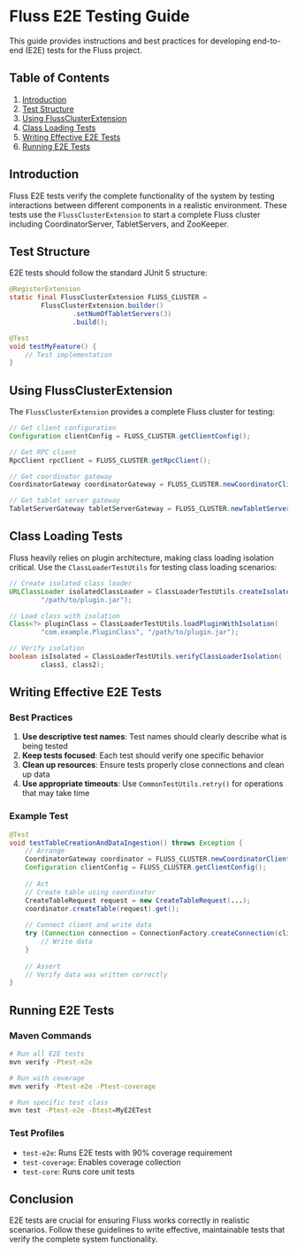 # Fluss E2E Testing Guide

This guide provides instructions and best practices for developing end-to-end (E2E) tests for the Fluss project.

## Table of Contents
1. [Introduction](#introduction)
2. [Test Structure](#test-structure)
3. [Using FlussClusterExtension](#using-flussclusterextension)
4. [Class Loading Tests](#class-loading-tests)
5. [Writing Effective E2E Tests](#writing-effective-e2e-tests)
6. [Running E2E Tests](#running-e2e-tests)

## Introduction

Fluss E2E tests verify the complete functionality of the system by testing interactions between different components in a realistic environment. These tests use the `FlussClusterExtension` to start a complete Fluss cluster including CoordinatorServer, TabletServers, and ZooKeeper.

## Test Structure

E2E tests should follow the standard JUnit 5 structure:

```java
@RegisterExtension
static final FlussClusterExtension FLUSS_CLUSTER =
        FlussClusterExtension.builder()
                .setNumOfTabletServers(3)
                .build();

@Test
void testMyFeature() {
    // Test implementation
}
```

## Using FlussClusterExtension

The `FlussClusterExtension` provides a complete Fluss cluster for testing:

```java
// Get client configuration
Configuration clientConfig = FLUSS_CLUSTER.getClientConfig();

// Get RPC client
RpcClient rpcClient = FLUSS_CLUSTER.getRpcClient();

// Get coordinator gateway
CoordinatorGateway coordinatorGateway = FLUSS_CLUSTER.newCoordinatorClient();

// Get tablet server gateway
TabletServerGateway tabletServerGateway = FLUSS_CLUSTER.newTabletServerClientForNode(0);
```

## Class Loading Tests

Fluss heavily relies on plugin architecture, making class loading isolation critical. Use the `ClassLoaderTestUtils` for testing class loading scenarios:

```java
// Create isolated class loader
URLClassLoader isolatedClassLoader = ClassLoaderTestUtils.createIsolatedClassLoader(
        "/path/to/plugin.jar");

// Load class with isolation
Class<?> pluginClass = ClassLoaderTestUtils.loadPluginWithIsolation(
        "com.example.PluginClass", "/path/to/plugin.jar");

// Verify isolation
boolean isIsolated = ClassLoaderTestUtils.verifyClassLoaderIsolation(
        class1, class2);
```

## Writing Effective E2E Tests

### Best Practices

1. **Use descriptive test names**: Test names should clearly describe what is being tested
2. **Keep tests focused**: Each test should verify one specific behavior
3. **Clean up resources**: Ensure tests properly close connections and clean up data
4. **Use appropriate timeouts**: Use `CommonTestUtils.retry()` for operations that may take time

### Example Test

```java
@Test
void testTableCreationAndDataIngestion() throws Exception {
    // Arrange
    CoordinatorGateway coordinator = FLUSS_CLUSTER.newCoordinatorClient();
    Configuration clientConfig = FLUSS_CLUSTER.getClientConfig();
    
    // Act
    // Create table using coordinator
    CreateTableRequest request = new CreateTableRequest(...);
    coordinator.createTable(request).get();
    
    // Connect client and write data
    try (Connection connection = ConnectionFactory.createConnection(clientConfig)) {
        // Write data
    }
    
    // Assert
    // Verify data was written correctly
}
```

## Running E2E Tests

### Maven Commands

```bash
# Run all E2E tests
mvn verify -Ptest-e2e

# Run with coverage
mvn verify -Ptest-e2e -Ptest-coverage

# Run specific test class
mvn test -Ptest-e2e -Dtest=MyE2ETest
```

### Test Profiles

- `test-e2e`: Runs E2E tests with 90% coverage requirement
- `test-coverage`: Enables coverage collection
- `test-core`: Runs core unit tests

## Conclusion

E2E tests are crucial for ensuring Fluss works correctly in realistic scenarios. Follow these guidelines to write effective, maintainable tests that verify the complete system functionality.